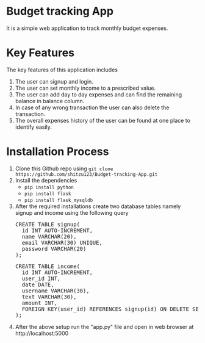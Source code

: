 # Budget tracking App
It is a simple web application to track monthly budget expenses.
# Key Features
The key features of this application includes
1. The user can signup and login.
2. The user can set monthly income to a prescribed value.
3. The user can add day to day expenses and can find the remaining balance in balance column.
4. In case of any wrong transaction the user can also delete the transaction.
5. The overall expenses history of the user can be found at one place to identify easily.
# Installation Process
1. Clone this Github repo using `git clone https://github.com/shitzu123/Budget-tracking-App.git`
2. Install the dependencies
     + `pip install python`
     + `pip install flask`
     + `pip install flask_mysqldb`
3. After the required installations create two database tables namely signup and income using the following query<br>
   <pre>
   CREATE TABLE signup(
     id INT AUTO-INCREMENT,
     name VARCHAR(20),
     email VARCHAR(30) UNIQUE,
     password VARCHAR(20)
   );</pre>
   <pre>CREATE TABLE income(
     id INT AUTO-INCREMENT,
     user_id INT,
     date DATE,
     username VARCHAR(30),
     text VARCHAR(30),
     amount INT,
     FOREIGN KEY(user_id) REFERENCES signup(id) ON DELETE SET NULL
   );</pre>
4. After the above setup run the "app.py"  file and open in web browser at http://localhost:5000

 
